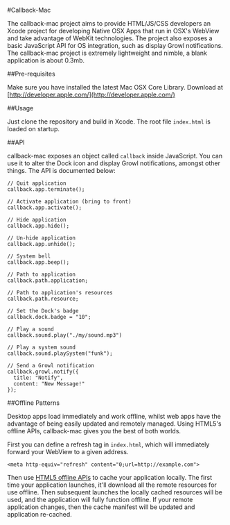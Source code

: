 #Callback-Mac

The callback-mac project aims to provide HTML/JS/CSS developers an Xcode project for developing Native OSX Apps that run in OSX's WebView and take advantage of WebKit technologies. The project also exposes a basic JavaScript API for OS integration, such as display Growl notifications. The callback-mac project is extremely lightweight and nimble, a blank application is about 0.3mb. 
 
##Pre-requisites

Make sure you have installed the latest Mac OSX Core Library. Download at [http://developer.apple.com/](http://developer.apple.com/)

##Usage

Just clone the repository and build in Xcode. The root file `index.html` is loaded on startup.

##API

callback-mac exposes an object called `callback` inside JavaScript. You can use it to alter the Dock icon and display Growl notifications, amongst other things. The API is documented below:

    // Quit application
    callback.app.terminate();

    // Activate application (bring to front)
    callback.app.activate();
    
    // Hide application
    callback.app.hide();
    
    // Un-hide application
    callback.app.unhide();
    
    // System bell
    callback.app.beep();

    // Path to application
    callback.path.application;
    
    // Path to application's resources
    callback.path.resource;

    // Set the Dock's badge
    callback.dock.badge = "10";

    // Play a sound
    callback.sound.play("./my/sound.mp3")
    
    // Play a system sound
    callback.sound.playSystem("funk");

    // Send a Growl notification
    callback.growl.notify({
      title: "Notify",
      content: "New Message!"
    });
    
##Offline Patterns

Desktop apps load immediately and work offline, whilst web apps have the advantage of being easily updated and remotely managed. Using HTML5's offline APIs, callback-mac gives you the best of both worlds. 

First you can define a refresh tag in `index.html`, which will immediately forward your WebView to a given address.

    <meta http-equiv="refresh" content="0;url=http://example.com">

Then use [HTML5 offline APIs](http://www.w3.org/TR/html5/offline.html) to cache your application locally. The first time your application launches, it'll download all the remote resources for use offline. Then subsequent launches the locally cached resources will be used, and the application will fully function offline. If your remote application changes, then the cache manifest will be updated and application re-cached.